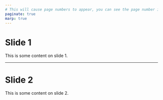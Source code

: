 ```yaml
---
# This will cause page numbers to appear, you can see the page number in the lower right corner of the slides
paginate: true
marp: true
---
```

# Slide 1

This is some content on slide 1.

---
# Slide 2

This is some content on slide 2.
